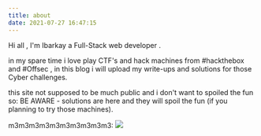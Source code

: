 ```yaml
---
title: about
date: 2021-07-27 16:47:15
---
```


Hi all , I'm Ibarkay a Full-Stack web developer .

in my spare time i love play CTF's and hack machines from #hackthebox and #Offsec ,
in this blog i will upload my write-ups and solutions for those Cyber challenges.

this site not supposed to be much public and i don't want to spoiled the fun so:
BE AWARE - solutions are here and they will spoil the fun (if you planning to try those machines).

m3m3m3m3m3m3m3m3m3m3:
<img src="https://scontent.ftlv6-1.fna.fbcdn.net/v/t1.6435-9/176396031_10159426067804540_3314748581804885897_n.jpg?_nc_cat=111&ccb=1-3&_nc_sid=09cbfe&_nc_ohc=iXHjLmzxBdYAX-vUXc9&_nc_ht=scontent.ftlv6-1.fna&oh=afd23ef45cee6ed8fecc54d90c565577&oe=6124195E">
